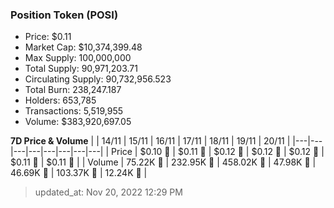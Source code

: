 
  ### Position Token (POSI)
  - Price: $0.11
  - Market Cap: $10,374,399.48
  - Max Supply: 100,000,000
  - Total Supply: 90,971,203.71
  - Circulating Supply: 90,732,956.523
  - Total Burn: 238,247.187
  - Holders: 653,785
  - Transactions: 5,519,955
  - Volume: $383,920,697.05

  **7D Price & Volume**
  | | 14&#x2F;11 | 15&#x2F;11 | 16&#x2F;11 | 17&#x2F;11 | 18&#x2F;11 | 19&#x2F;11 | 20&#x2F;11 |
  |---|---|---|---|---|---|---|---|
  | Price | $0.10 🚀 | $0.11 🚀 | $0.12 🚀 | $0.12 🔻 | $0.12 🚀 | $0.11 🔻 | $0.11 🔻 |
  | Volume | 75.22K 🚀 | 232.95K 🚀 | 458.02K 🚀 | 47.98K 🔻 | 46.69K 🔻 | 103.37K 🚀 | 12.24K 🔻 |

  > updated_at: Nov 20, 2022 12:29 PM
